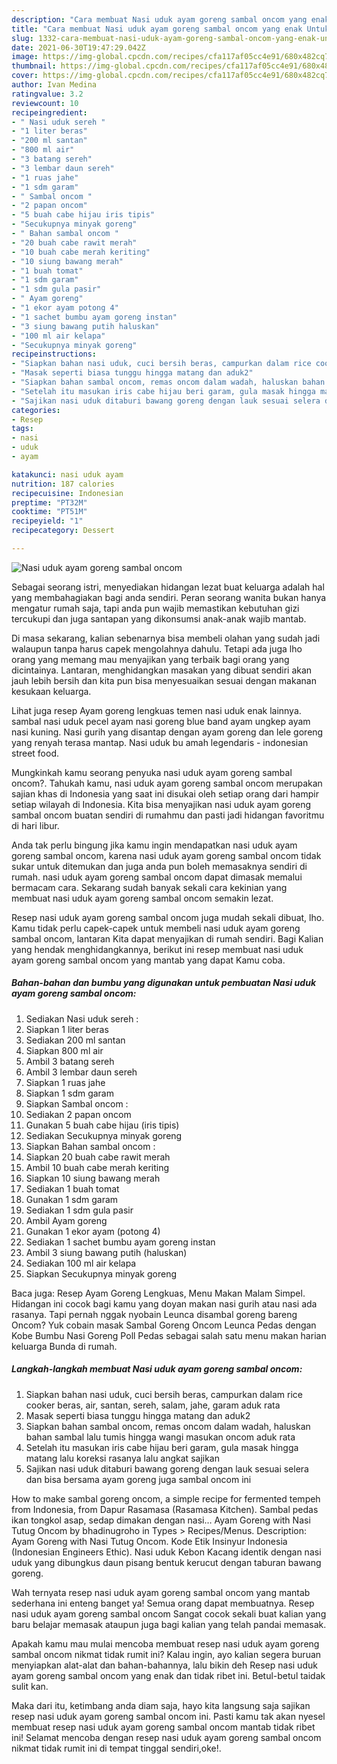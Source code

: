 ```yaml
---
description: "Cara membuat Nasi uduk ayam goreng sambal oncom yang enak Untuk Jualan"
title: "Cara membuat Nasi uduk ayam goreng sambal oncom yang enak Untuk Jualan"
slug: 1332-cara-membuat-nasi-uduk-ayam-goreng-sambal-oncom-yang-enak-untuk-jualan
date: 2021-06-30T19:47:29.042Z
image: https://img-global.cpcdn.com/recipes/cfa117af05cc4e91/680x482cq70/nasi-uduk-ayam-goreng-sambal-oncom-foto-resep-utama.jpg
thumbnail: https://img-global.cpcdn.com/recipes/cfa117af05cc4e91/680x482cq70/nasi-uduk-ayam-goreng-sambal-oncom-foto-resep-utama.jpg
cover: https://img-global.cpcdn.com/recipes/cfa117af05cc4e91/680x482cq70/nasi-uduk-ayam-goreng-sambal-oncom-foto-resep-utama.jpg
author: Ivan Medina
ratingvalue: 3.2
reviewcount: 10
recipeingredient:
- " Nasi uduk sereh "
- "1 liter beras"
- "200 ml santan"
- "800 ml air"
- "3 batang sereh"
- "3 lembar daun sereh"
- "1 ruas jahe"
- "1 sdm garam"
- " Sambal oncom "
- "2 papan oncom"
- "5 buah cabe hijau iris tipis"
- "Secukupnya minyak goreng"
- " Bahan sambal oncom "
- "20 buah cabe rawit merah"
- "10 buah cabe merah keriting"
- "10 siung bawang merah"
- "1 buah tomat"
- "1 sdm garam"
- "1 sdm gula pasir"
- " Ayam goreng"
- "1 ekor ayam potong 4"
- "1 sachet bumbu ayam goreng instan"
- "3 siung bawang putih haluskan"
- "100 ml air kelapa"
- "Secukupnya minyak goreng"
recipeinstructions:
- "Siapkan bahan nasi uduk, cuci bersih beras, campurkan dalam rice cooker beras, air, santan, sereh, salam, jahe, garam aduk rata"
- "Masak seperti biasa tunggu hingga matang dan aduk2"
- "Siapkan bahan sambal oncom, remas oncom dalam wadah, haluskan bahan sambal lalu tumis hingga wangi masukan oncom aduk rata"
- "Setelah itu masukan iris cabe hijau beri garam, gula masak hingga matang lalu koreksi rasanya lalu angkat sajikan"
- "Sajikan nasi uduk ditaburi bawang goreng dengan lauk sesuai selera dan bisa bersama ayam goreng juga sambal oncom ini"
categories:
- Resep
tags:
- nasi
- uduk
- ayam

katakunci: nasi uduk ayam 
nutrition: 187 calories
recipecuisine: Indonesian
preptime: "PT32M"
cooktime: "PT51M"
recipeyield: "1"
recipecategory: Dessert

---
```



![Nasi uduk ayam goreng sambal oncom](https://img-global.cpcdn.com/recipes/cfa117af05cc4e91/680x482cq70/nasi-uduk-ayam-goreng-sambal-oncom-foto-resep-utama.jpg)

Sebagai seorang istri, menyediakan hidangan lezat buat keluarga adalah hal yang membahagiakan bagi anda sendiri. Peran seorang  wanita bukan hanya mengatur rumah saja, tapi anda pun wajib memastikan kebutuhan gizi tercukupi dan juga santapan yang dikonsumsi anak-anak wajib mantab.

Di masa  sekarang, kalian sebenarnya bisa membeli olahan yang sudah jadi walaupun tanpa harus capek mengolahnya dahulu. Tetapi ada juga lho orang yang memang mau menyajikan yang terbaik bagi orang yang dicintainya. Lantaran, menghidangkan masakan yang dibuat sendiri akan jauh lebih bersih dan kita pun bisa menyesuaikan sesuai dengan makanan kesukaan keluarga. 

Lihat juga resep Ayam goreng lengkuas temen nasi uduk enak lainnya. sambal nasi uduk pecel ayam nasi goreng blue band ayam ungkep ayam nasi kuning. Nasi gurih yang disantap dengan ayam goreng dan lele goreng yang renyah terasa mantap. Nasi uduk bu amah legendaris - indonesian street food.

Mungkinkah kamu seorang penyuka nasi uduk ayam goreng sambal oncom?. Tahukah kamu, nasi uduk ayam goreng sambal oncom merupakan sajian khas di Indonesia yang saat ini disukai oleh setiap orang dari hampir setiap wilayah di Indonesia. Kita bisa menyajikan nasi uduk ayam goreng sambal oncom buatan sendiri di rumahmu dan pasti jadi hidangan favoritmu di hari libur.

Anda tak perlu bingung jika kamu ingin mendapatkan nasi uduk ayam goreng sambal oncom, karena nasi uduk ayam goreng sambal oncom tidak sukar untuk ditemukan dan juga anda pun boleh memasaknya sendiri di rumah. nasi uduk ayam goreng sambal oncom dapat dimasak memalui bermacam cara. Sekarang sudah banyak sekali cara kekinian yang membuat nasi uduk ayam goreng sambal oncom semakin lezat.

Resep nasi uduk ayam goreng sambal oncom juga mudah sekali dibuat, lho. Kamu tidak perlu capek-capek untuk membeli nasi uduk ayam goreng sambal oncom, lantaran Kita dapat menyajikan di rumah sendiri. Bagi Kalian yang hendak menghidangkannya, berikut ini resep membuat nasi uduk ayam goreng sambal oncom yang mantab yang dapat Kamu coba.

<!--inarticleads1-->

##### Bahan-bahan dan bumbu yang digunakan untuk pembuatan Nasi uduk ayam goreng sambal oncom:

1. Sediakan  Nasi uduk sereh :
1. Siapkan 1 liter beras
1. Sediakan 200 ml santan
1. Siapkan 800 ml air
1. Ambil 3 batang sereh
1. Ambil 3 lembar daun sereh
1. Siapkan 1 ruas jahe
1. Siapkan 1 sdm garam
1. Siapkan  Sambal oncom :
1. Sediakan 2 papan oncom
1. Gunakan 5 buah cabe hijau (iris tipis)
1. Sediakan Secukupnya minyak goreng
1. Siapkan  Bahan sambal oncom :
1. Siapkan 20 buah cabe rawit merah
1. Ambil 10 buah cabe merah keriting
1. Siapkan 10 siung bawang merah
1. Sediakan 1 buah tomat
1. Gunakan 1 sdm garam
1. Sediakan 1 sdm gula pasir
1. Ambil  Ayam goreng
1. Gunakan 1 ekor ayam (potong 4)
1. Sediakan 1 sachet bumbu ayam goreng instan
1. Ambil 3 siung bawang putih (haluskan)
1. Sediakan 100 ml air kelapa
1. Siapkan Secukupnya minyak goreng


Baca juga: Resep Ayam Goreng Lengkuas, Menu Makan Malam Simpel. Hidangan ini cocok bagi kamu yang doyan makan nasi gurih atau nasi ada rasanya. Tapi pernah nggak nyobain Leunca disambal goreng bareng Oncom? Yuk cobain masak Sambal Goreng Oncom Leunca Pedas dengan Kobe Bumbu Nasi Goreng Poll Pedas sebagai salah satu menu makan harian keluarga Bunda di rumah. 

<!--inarticleads2-->

##### Langkah-langkah membuat Nasi uduk ayam goreng sambal oncom:

1. Siapkan bahan nasi uduk, cuci bersih beras, campurkan dalam rice cooker beras, air, santan, sereh, salam, jahe, garam aduk rata
1. Masak seperti biasa tunggu hingga matang dan aduk2
1. Siapkan bahan sambal oncom, remas oncom dalam wadah, haluskan bahan sambal lalu tumis hingga wangi masukan oncom aduk rata
1. Setelah itu masukan iris cabe hijau beri garam, gula masak hingga matang lalu koreksi rasanya lalu angkat sajikan
1. Sajikan nasi uduk ditaburi bawang goreng dengan lauk sesuai selera dan bisa bersama ayam goreng juga sambal oncom ini


How to make sambal goreng oncom, a simple recipe for fermented tempeh from Indonesia, from Dapur Rasamasa (Rasamasa Kitchen). Sambal pedas ikan tongkol asap, sedap dimakan dengan nasi… Ayam Goreng with Nasi Tutug Oncom by bhadinugroho in Types &gt; Recipes/Menus. Description: Ayam Goreng with Nasi Tutug Oncom. Kode Etik Insinyur Indonesia (Indonesian Engineers Ethic). Nasi uduk Kebon Kacang identik dengan nasi uduk yang dibungkus daun pisang bentuk kerucut dengan taburan bawang goreng. 

Wah ternyata resep nasi uduk ayam goreng sambal oncom yang mantab sederhana ini enteng banget ya! Semua orang dapat membuatnya. Resep nasi uduk ayam goreng sambal oncom Sangat cocok sekali buat kalian yang baru belajar memasak ataupun juga bagi kalian yang telah pandai memasak.

Apakah kamu mau mulai mencoba membuat resep nasi uduk ayam goreng sambal oncom nikmat tidak rumit ini? Kalau ingin, ayo kalian segera buruan menyiapkan alat-alat dan bahan-bahannya, lalu bikin deh Resep nasi uduk ayam goreng sambal oncom yang enak dan tidak ribet ini. Betul-betul taidak sulit kan. 

Maka dari itu, ketimbang anda diam saja, hayo kita langsung saja sajikan resep nasi uduk ayam goreng sambal oncom ini. Pasti kamu tak akan nyesel membuat resep nasi uduk ayam goreng sambal oncom mantab tidak ribet ini! Selamat mencoba dengan resep nasi uduk ayam goreng sambal oncom nikmat tidak rumit ini di tempat tinggal sendiri,oke!.

